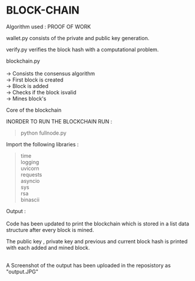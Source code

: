 # BLOCK-CHAIN
Algorithm used : PROOF OF WORK<br />

wallet.py  consists of the private and public key generation.<br />

verify.py verifies the block hash with a computational problem.<br />

blockchain.py<br /><br />
-> Consists the consensus algorithm<br />
-> First block is created<br />
-> Block is added<br />
-> Checks if the block isvalid<br />
-> Mines block's<br />

Core of the blockchain<br />

INORDER TO RUN THE BLOCKCHAIN RUN :<br />

>python fullnode.py<br />


Import the following libraries :<br />

>time <br />
>logging <br />
>uvicorn <br />
>requests<br />
>asyncio <br />
>sys <br />
>rsa <br />
>binascii <br />

Output : <br /><br />
Code has been updated to print the blockchain which is stored in a list data structure after every block is mined. <br />

The public key , private key and previous and current block hash is printed with each added and mined block. <br /><br />

A Screenshot of the output has been uploaded in the reposistory as "output.JPG"<br />
